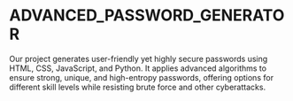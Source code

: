# ADVANCED_PASSWORD_GENERATOR
Our project generates user-friendly yet highly secure passwords using HTML, CSS, JavaScript, and Python. It applies advanced algorithms to ensure strong, unique, and high-entropy passwords, offering options for different skill levels while resisting brute force and other cyberattacks.
